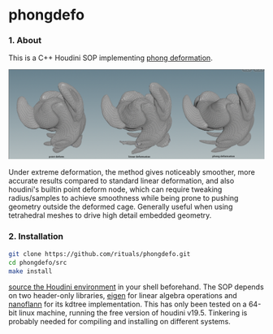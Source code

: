 # phongdefo

### 1. About

This is a C++ Houdini SOP implementing [phong deformation](https://graphics.pixar.com/library/PhongDefo/paper.pdf).

![screenshot](twist.png)

Under extreme deformation, the method gives noticeably smoother, more accurate results compared to standard linear deformation, and also houdini's builtin point deform node, which can require tweaking radius/samples to achieve smoothness while being prone to pushing geometry outside the deformed cage. Generally useful when using tetrahedral meshes to drive high detail embedded geometry. 

### 2. Installation

```bash 
git clone https://github.com/rituals/phongdefo.git
cd phongdefo/src
make install
```

[source the Houdini environment](https://www.sidefx.com/docs/hdk/_h_d_k__intro__compiling.html) in your shell beforehand. The SOP depends on two header-only libraries, [eigen](https://gitlab.com/libeigen/eigen) for linear algebra operations and [nanoflann](https://github.com/jlblancoc/nanoflann) for its kdtree implementation. This has only been tested on a 64-bit linux machine, running the free version of houdini v19.5. Tinkering is probably needed for compiling and installing on different systems.


